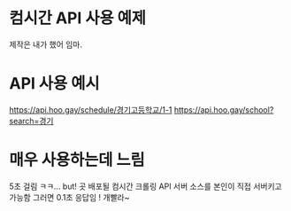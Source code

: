 # 컴시간 API 사용 예제
제작은 내가 했어 임마.

# API 사용 예시
https://api.hoo.gay/schedule/경기고등학교/1-1
https://api.hoo.gay/school?search=경기

# 매우 사용하는데 느림
5초 걸림 ㅋㅋ...
but!
곳 배포될 컴시간 크롤링 API 서버 소스를 본인이 직접 서버키고 가능함
그러면 0.1초 응답임 !
개빨라~

